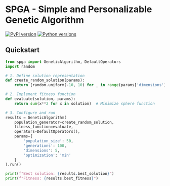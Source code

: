 # SPGA - Simple and Personalizable Genetic Algorithm

[![PyPI version](https://img.shields.io/pypi/v/spga.svg)](https://pypi.org/project/spga/)
[![Python versions](https://img.shields.io/pypi/pyversions/spga.svg)](https://pypi.org/project/spga/)

## Quickstart
```python
from spga import GeneticAlgorithm, DefaultOperators
import random

# 1. Define solution representation
def create_random_solution(params):
    return [random.uniform(-10, 10) for _ in range(params['dimensions'])]

# 2. Implement fitness function
def evaluate(solution, params):
    return sum(x**2 for x in solution)  # Minimize sphere function

# 3. Configure and run
results = GeneticAlgorithm(
    population_generator=create_random_solution,
    fitness_function=evaluate,
    operators=DefaultOperators(),
    params={
        'population_size': 50,
        'generations': 100,
        'dimensions': 5,
        'optimization': 'min'
    }
).run()

print(f"Best solution: {results.best_solution}")
print(f"Fitness: {results.best_fitness}")